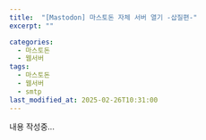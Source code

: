 ```yaml
---
title:  "[Mastodon] 마스토돈 자체 서버 열기 -삽질편-"
excerpt: ""

categories:
  - 마스토돈
  - 웹서버
tags:
  - 마스토돈
  - 웹서버
  - smtp
last_modified_at: 2025-02-26T10:31:00
--- 
```

내용 작성중...